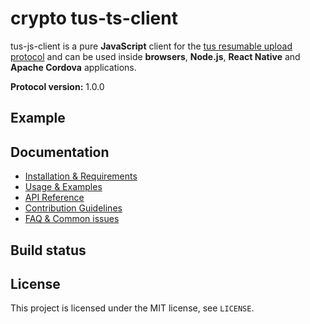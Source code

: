 # crypto tus-ts-client

tus-js-client is a pure **JavaScript** client for the [tus resumable upload protocol](http://tus.io) and can be used inside **browsers**, **Node.js**,
**React Native** and **Apache Cordova** applications.

**Protocol version:** 1.0.0

## Example

## Documentation

- [Installation & Requirements](/docs/installation.md)
- [Usage & Examples](/docs/usage.md)
- [API Reference](/docs/api.md)
- [Contribution Guidelines](/docs/contributing.md)
- [FAQ & Common issues](/docs/faq.md)

## Build status

## License
This project is licensed under the MIT license, see `LICENSE`.
